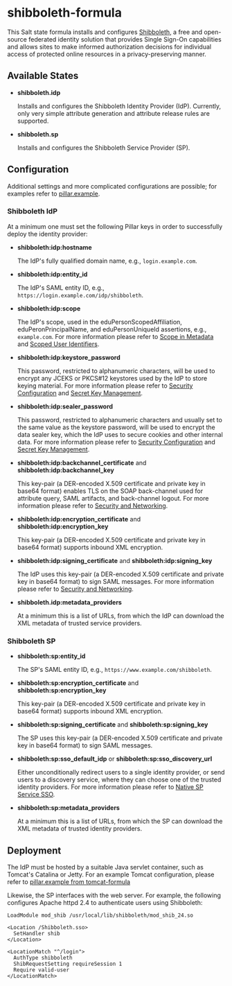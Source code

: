 # shibboleth-formula

This Salt state formula installs and configures
[Shibboleth](http://shibboleth.net/), a free and open-source federated
identity solution that provides Single Sign-On capabilities and allows
sites to make informed authorization decisions for individual access
of protected online resources in a privacy-preserving manner.

## Available States

* **shibboleth.idp**

  Installs and configures the Shibboleth Identity Provider (IdP).
  Currently, only very simple attribute generation and attribute
  release rules are supported.

* **shibboleth.sp**

  Installs and configures the Shibboleth Service Provider (SP).

## Configuration

Additional settings and more complicated configurations are possible;
for examples refer to [pillar.example](pillar.example).

### Shibboleth IdP

At a minimum one must set the following Pillar keys in order to
successfully deploy the identity provider:

* **shibboleth:idp:hostname**

  The IdP's fully qualified domain name, e.g., `login.example.com`.

* **shibboleth:idp:entity_id**

  The IdP's SAML entity ID, e.g.,
  `https://login.example.com/idp/shibboleth`.

* **shibboleth:idp:scope**

  The IdP's scope, used in the eduPersonScopedAffiliation,
  eduPeronPrincipalName, and eduPersonUniqueId assertions, e.g.,
  `example.com`.  For more information please refer to
  [Scope in Metadata](https://spaces.internet2.edu/display/InCFederation/Scope+in+Metadata)
  and
  [Scoped User Identifiers](https://spaces.internet2.edu/display/InCFederation/2016/05/08/Scoped+User+Identifiers).

* **shibboleth:idp:keystore_password**

  This password, restricted to alphanumeric characters, will be used
  to encrypt any JCEKS or PKCS#12 keystores used by the IdP to store
  keying material.  For more information please refer to
  [Security Configuration](https://wiki.shibboleth.net/confluence/display/IDP30/SecurityConfiguration)
  and
  [Secret Key Management](https://wiki.shibboleth.net/confluence/display/IDP30/SecretKeyManagement).

* **shibboleth:idp:sealer_password**

  This password, restricted to alphanumeric characters and usually set
  to the same value as the keystore password, will be used to encrypt
  the data sealer key, which the IdP uses to secure cookies and other
  internal data.  For more information please refer to
  [Security Configuration](https://wiki.shibboleth.net/confluence/display/IDP30/SecurityConfiguration)
  and
  [Secret Key Management](https://wiki.shibboleth.net/confluence/display/IDP30/SecretKeyManagement).

* **shibboleth:idp:backchannel_certificate** and
  **shibboleth:idp:backchannel_key**

  This key-pair (a DER-encoded X.509 certificate and private key in
  base64 format) enables TLS on the SOAP back-channel used for
  attribute query, SAML artifacts, and back-channel logout.  For more
  information please refer to
  [Security and Networking](https://wiki.shibboleth.net/confluence/display/IDP30/SecurityAndNetworking).

* **shibboleth:idp:encryption_certificate** and
  **shibboleth:idp:encryption_key**

  This key-pair (a DER-encoded X.509 certificate and private key in
  base64 format) supports inbound XML encryption.

* **shibboleth:idp:signing_certificate** and
  **shibboleth:idp:signing_key**

  The IdP uses this key-pair (a DER-encoded X.509 certificate and
  private key in base64 format) to sign SAML messages.  For more
  information please refer to
  [Security and Networking](https://wiki.shibboleth.net/confluence/display/IDP30/SecurityAndNetworking).

* **shibboleth.idp:metadata_providers**

  At a minimum this is a list of URLs, from which the IdP can download
  the XML metadata of trusted service providers.

### Shibboleth SP

* **shibboleth:sp:entity_id**

  The SP's SAML entity ID, e.g., `https://www.example.com/shibboleth`.

* **shibboleth:sp:encryption_certificate** and
  **shibboleth:sp:encryption_key**

  This key-pair (a DER-encoded X.509 certificate and private key in
  base64 format) supports inbound XML encryption.

* **shibboleth:sp:signing_certificate** and
  **shibboleth:sp:signing_key**

  The SP uses this key-pair (a DER-encoded X.509 certificate and
  private key in base64 format) to sign SAML messages.

* **shibboleth:sp:sso_default_idp** or
  **shibboleth:sp:sso_discovery_url**

  Either unconditionally redirect users to a single identity provider,
  or send users to a discovery service, where they can choose one of
  the trusted identity providers.  For more information please refer
  to
  [Native SP Service SSO](https://wiki.shibboleth.net/confluence/display/SHIB2/NativeSPServiceSSO).

* **shibboleth:sp:metadata_providers**

  At a minimum this is a list of URLs, from which the SP can download
  the XML metadata of trusted identity providers.

## Deployment

The IdP must be hosted by a suitable Java servlet container, such as
Tomcat's Catalina or Jetty.  For an example Tomcat configuration,
please refer to
[pillar.example from tomcat-formula](https://github.com/irtnog/tomcat-formula/blob/master/pillar.example)

Likewise, the SP interfaces with the web server.  For example, the
following configures Apache httpd 2.4 to authenticate users using
Shibboleth:

```
LoadModule mod_shib /usr/local/lib/shibboleth/mod_shib_24.so

<Location /Shibboleth.sso>
  SetHandler shib
</Location>

<LocationMatch "^/login">
  AuthType shibboleth
  ShibRequestSetting requireSession 1
  Require valid-user
</LocationMatch>
```
